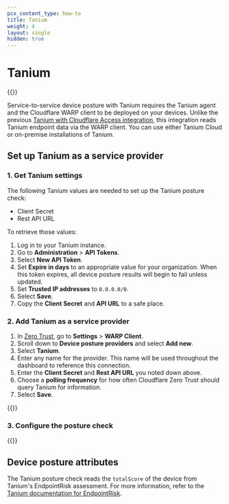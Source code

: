```yaml
---
pcx_content_type: how-to
title: Tanium
weight: 4
layout: single
hidden: true
---
```


# Tanium

{{<render file="posture/_available-for-warp-with-gateway.md">}}

Service-to-service device posture with Tanium requires the Tanium agent and the Cloudflare WARP client to be deployed on your devices. Unlike the previous [Tanium with Cloudflare Access integration](/cloudflare-one/identity/devices/tanium), this integration reads Tanium endpoint data via the WARP client. You can use either Tanium Cloud or on-premise installations of Tanium.

## Set up Tanium as a service provider

### 1. Get Tanium settings

The following Tanium values are needed to set up the Tanium posture check:

- Client Secret
- Rest API URL

To retrieve those values:

1. Log in to your Tanium instance.
2. Go to **Administration** > **API Tokens**.
3. Select **New API Token**.
4. Set **Expire in days** to an appropriate value for your organization. When this token expires, all device posture results will begin to fail unless updated.
5. Set **Trusted IP addresses** to `0.0.0.0/0`.
6. Select **Save**.
7. Copy the **Client Secret** and **API URL** to a safe place.

### 2. Add Tanium as a service provider

1. In [Zero Trust](https://one.dash.cloudflare.com), go to **Settings** > **WARP Client**.
2. Scroll down to **Device posture providers** and select **Add new**.
3. Select **Tanium**.
4. Enter any name for the provider. This name will be used throughout the dashboard to reference this connection.
5. Enter the **Client Secret** and **Rest API URL** you noted down above.
6. Choose a **polling frequency** for how often Cloudflare Zero Trust should query Tanium for information.
7. Select **Save**.

{{<render file="/posture/_test-posture-provider.md">}}

### 3. Configure the posture check

{{<render file="posture/_configure-posture-check.md" withParameters="Tanium">}}

## Device posture attributes

The Tanium posture check reads the `totalScore` of the device from Tanium's EndpointRisk assessment. For more information, refer to the [Tanium documentation for EndpointRisk](https://developer.tanium.com/site/global/apis/graphql/spectaql/index.gsp#definition-EndpointRisk).
